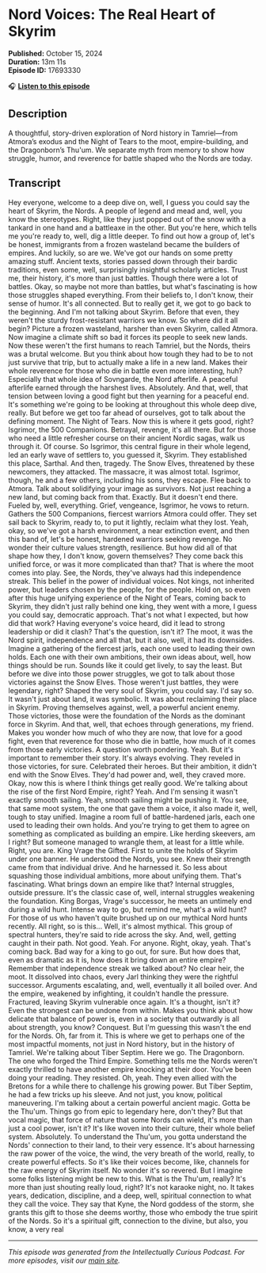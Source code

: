 # Nord Voices: The Real Heart of Skyrim

**Published:** October 15, 2024  
**Duration:** 13m 11s  
**Episode ID:** 17693330

🎧 **[Listen to this episode](https://intellectuallycurious.buzzsprout.com/2529712/episodes/17693330-nord-voices-the-real-heart-of-skyrim)**

## Description

A thoughtful, story-driven exploration of Nord history in Tamriel—from Atmora’s exodus and the Night of Tears to the moot, empire-building, and the Dragonborn’s Thu'um. We separate myth from memory to show how struggle, humor, and reverence for battle shaped who the Nords are today.

## Transcript

Hey everyone, welcome to a deep dive on, well, I guess you could say the heart of Skyrim, the Nords. A people of legend and mead and, well, you know the stereotypes. Right, like they just popped out of the snow with a tankard in one hand and a battleaxe in the other. But you're here, which tells me you're ready to, well, dig a little deeper. To find out how a group of, let's be honest, immigrants from a frozen wasteland became the builders of empires. And luckily, so are we. We've got our hands on some pretty amazing stuff. Ancient texts, stories passed down through their bardic traditions, even some, well, surprisingly insightful scholarly articles. Trust me, their history, it's more than just battles. Though there were a lot of battles. Okay, so maybe not more than battles, but what's fascinating is how those struggles shaped everything. From their beliefs to, I don't know, their sense of humor. It's all connected. But to really get it, we got to go back to the beginning. And I'm not talking about Skyrim. Before that even, they weren't the sturdy frost-resistant warriors we know. So where did it all begin? Picture a frozen wasteland, harsher than even Skyrim, called Atmora. Now imagine a climate shift so bad it forces its people to seek new lands. Now these weren't the first humans to reach Tamriel, but the Nords, theirs was a brutal welcome. But you think about how tough they had to be to not just survive that trip, but to actually make a life in a new land. Makes their whole reverence for those who die in battle even more interesting, huh? Especially that whole idea of Sovngarde, the Nord afterlife. A peaceful afterlife earned through the harshest lives. Absolutely. And that, well, that tension between loving a good fight but then yearning for a peaceful end. It's something we're going to be looking at throughout this whole deep dive, really. But before we get too far ahead of ourselves, got to talk about the defining moment. The Night of Tears. Now this is where it gets good, right? Isgrimor, the 500 Companions. Betrayal, revenge, it's all there. But for those who need a little refresher course on their ancient Nordic sagas, walk us through it. Of course. So Isgrimor, this central figure in their whole legend, led an early wave of settlers to, you guessed it, Skyrim. They established this place, Sarthal. And then, tragedy. The Snow Elves, threatened by these newcomers, they attacked. The massacre, it was almost total. Isgrimor, though, he and a few others, including his sons, they escape. Flee back to Atmora. Talk about solidifying your image as survivors. Not just reaching a new land, but coming back from that. Exactly. But it doesn't end there. Fueled by, well, everything. Grief, vengeance, Isgrimor, he vows to return. Gathers the 500 Companions, fiercest warriors Atmora could offer. They set sail back to Skyrim, ready to, to put it lightly, reclaim what they lost. Yeah, okay, so we've got a harsh environment, a near extinction event, and then this band of, let's be honest, hardened warriors seeking revenge. No wonder their culture values strength, resilience. But how did all of that shape how they, I don't know, govern themselves? They come back this unified force, or was it more complicated than that? That is where the moot comes into play. See, the Nords, they've always had this independence streak. This belief in the power of individual voices. Not kings, not inherited power, but leaders chosen by the people, for the people. Hold on, so even after this huge unifying experience of the Night of Tears, coming back to Skyrim, they didn't just rally behind one king, they went with a more, I guess you could say, democratic approach. That's not what I expected, but how did that work? Having everyone's voice heard, did it lead to strong leadership or did it clash? That's the question, isn't it? The moot, it was the Nord spirit, independence and all that, but it also, well, it had its downsides. Imagine a gathering of the fiercest jarls, each one used to leading their own holds. Each one with their own ambitions, their own ideas about, well, how things should be run. Sounds like it could get lively, to say the least. But before we dive into those power struggles, we got to talk about those victories against the Snow Elves. Those weren't just battles, they were legendary, right? Shaped the very soul of Skyrim, you could say. I'd say so. It wasn't just about land, it was symbolic. It was about reclaiming their place in Skyrim. Proving themselves against, well, a powerful ancient enemy. Those victories, those were the foundation of the Nords as the dominant force in Skyrim. And that, well, that echoes through generations, my friend. Makes you wonder how much of who they are now, that love for a good fight, even that reverence for those who die in battle, how much of it comes from those early victories. A question worth pondering. Yeah. But it's important to remember their story. It's always evolving. They reveled in those victories, for sure. Celebrated their heroes. But their ambition, it didn't end with the Snow Elves. They'd had power and, well, they craved more. Okay, now this is where I think things get really good. We're talking about the rise of the first Nord Empire, right? Yeah. And I'm sensing it wasn't exactly smooth sailing. Yeah, smooth sailing might be pushing it. You see, that same moot system, the one that gave them a voice, it also made it, well, tough to stay unified. Imagine a room full of battle-hardened jarls, each one used to leading their own holds. And you're trying to get them to agree on something as complicated as building an empire. Like herding skeevers, am I right? But someone managed to wrangle them, at least for a little while. Right, you are. King Vrage the Gifted. First to unite the holds of Skyrim under one banner. He understood the Nords, you see. Knew their strength came from that individual drive. And he harnessed it. So less about squashing those individual ambitions, more about unifying them. That's fascinating. What brings down an empire like that? Internal struggles, outside pressure. It's the classic case of, well, internal struggles weakening the foundation. King Borgas, Vrage's successor, he meets an untimely end during a wild hunt. Intense way to go, but remind me, what's a wild hunt? For those of us who haven't quite brushed up on our mythical Nord hunts recently. All right, so is this... Well, it's almost mythical. This group of spectral hunters, they're said to ride across the sky. And, well, getting caught in their path. Not good. Yeah. For anyone. Right, okay, yeah. That's coming back. Bad way for a king to go out, for sure. But how does that, even as dramatic as it is, how does it bring down an entire empire? Remember that independence streak we talked about? No clear heir, the moot. It dissolved into chaos, every Jarl thinking they were the rightful successor. Arguments escalating, and, well, eventually it all boiled over. And the empire, weakened by infighting, it couldn't handle the pressure. Fractured, leaving Skyrim vulnerable once again. It's a thought, isn't it? Even the strongest can be undone from within. Makes you think about how delicate that balance of power is, even in a society that outwardly is all about strength, you know? Conquest. But I'm guessing this wasn't the end for the Nords. Oh, far from it. This is where we get to perhaps one of the most impactful moments, not just in Nord history, but in the history of Tamriel. We're talking about Tiber Septim. Here we go. The Dragonborn. The one who forged the Third Empire. Something tells me the Nords weren't exactly thrilled to have another empire knocking at their door. You've been doing your reading. They resisted. Oh, yeah. They even allied with the Bretons for a while there to challenge his growing power. But Tiber Septim, he had a few tricks up his sleeve. And not just, you know, political maneuvering. I'm talking about a certain powerful ancient magic. Gotta be the Thu'um. Things go from epic to legendary here, don't they? But that vocal magic, that force of nature that some Nords can wield, it's more than just a cool power, isn't it? It's like woven into their culture, their whole belief system. Absolutely. To understand the Thu'um, you gotta understand the Nords' connection to their land, to their very essence. It's about harnessing the raw power of the voice, the wind, the very breath of the world, really, to create powerful effects. So it's like their voices become, like, channels for the raw energy of Skyrim itself. No wonder it's so revered. But I imagine some folks listening might be new to this. What is the Thu'um, really? It's more than just shouting really loud, right? It's not karaoke night, no. It takes years, dedication, discipline, and a deep, well, spiritual connection to what they call the voice. They say that Kyne, the Nord goddess of the storm, she grants this gift to those she deems worthy, those who embody the true spirit of the Nords. So it's a spiritual gift, connection to the divine, but also, you know, a very real

---
*This episode was generated from the Intellectually Curious Podcast. For more episodes, visit our [main site](https://intellectuallycurious.buzzsprout.com).*
